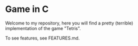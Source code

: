 # Game in C

Welcome to my repository, here you will find
a pretty (terrible) implementation of the game "Tetris".

To see features, see FEATURES.md.
